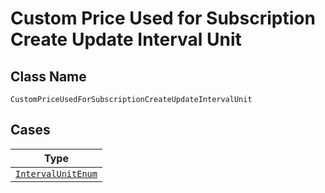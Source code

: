 
# Custom Price Used for Subscription Create Update Interval Unit

## Class Name

`CustomPriceUsedForSubscriptionCreateUpdateIntervalUnit`

## Cases

| Type |
|  --- |
| [`IntervalUnitEnum`](../../../doc/models/interval-unit-enum.md) |

